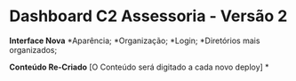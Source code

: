 # Dashboard C2 Assessoria - Versão 2 #

**Interface Nova**
    *Aparência;
    *Organização;
    *Login;
    *Diretórios mais organizados;

**Conteúdo Re-Criado**
[O Conteúdo será digitado a cada novo deploy]
    *